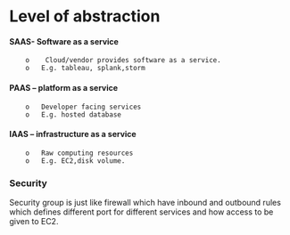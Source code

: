 # Level  of abstraction 

#### SAAS- Software as a service
        o	 Cloud/vendor provides software as a service.
        o	E.g. tableau, splank,storm
#### PAAS – platform as a service
        o	Developer facing services
        o	E.g. hosted database
#### IAAS – infrastructure as a service
        o	Raw computing resources
        o	E.g. EC2,disk volume.
        
### Security        

Security group is just like firewall which have inbound and outbound rules 
which defines different port for different services and how access to be given to EC2.

